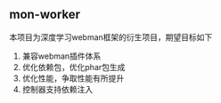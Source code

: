 ## mon-worker

本项目为深度学习webman框架的衍生项目，期望目标如下

1. 兼容webman插件体系
2. 优化依赖包，优化phar包生成
3. 优化性能，争取性能有所提升
4. 控制器支持依赖注入